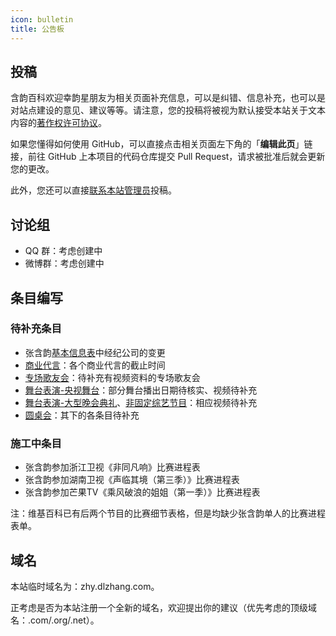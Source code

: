```yaml
---
icon: bulletin
title: 公告板
---
```


## 投稿

含韵百科欢迎幸韵星朋友为相关页面补充信息，可以是纠错、信息补充，也可以是对站点建设的意见、建议等等。请注意，您的投稿将被视为默认接受本站关于文本内容的[著作权许可协议](/about/copyright/)。

如果您懂得如何使用 GitHub，可以直接点击相关页面左下角的「**编辑此页**」链接，前往 GitHub 上本项目的代码仓库提交 Pull Request，请求被批准后就会更新您的更改。

此外，您还可以直接[联系本站管理员](/about/contact/)投稿。

## 讨论组

- QQ 群：考虑创建中
- 微博群：考虑创建中

## 条目编写
### 待补充条目

- 张含韵[基本信息表](/intro/#基本信息)中经纪公司的变更
- [商业代言](/intro/branding/business/)：各个商业代言的截止时间
- [专场歌友会](/works/music/concert/)：待补充有视频资料的专场歌友会
- [舞台表演-央视舞台](/works/music/stage/cctv/)：部分舞台播出日期待核实、视频待补充
- [舞台表演-大型晚会典礼](/works/music/stage/cctv/)、[非固定综艺节目](/works/tvshow/variety/nonfixed/)：相应视频待补充
- [圆桌会](/roundtable/)：其下的各条目待补充

### 施工中条目

- 张含韵参加浙江卫视《非同凡响》比赛进程表
- 张含韵参加湖南卫视《声临其境（第三季）》比赛进程表
- 张含韵参加芒果TV《乘风破浪的姐姐（第一季）》比赛进程表

注：维基百科已有后两个节目的比赛细节表格，但是均缺少张含韵单人的比赛进程表单。

## 域名

本站临时域名为：zhy.dlzhang.com。

正考虑是否为本站注册一个全新的域名，欢迎提出你的建议（优先考虑的顶级域名：.com/.org/.net）。